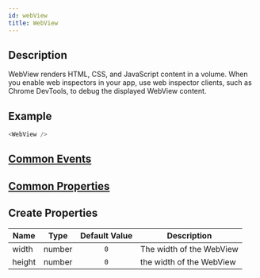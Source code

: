 ```yaml
---
id: webView
title: WebView
---
```

## Description
WebView renders HTML, CSS, and JavaScript content in a volume. When you enable web inspectors in your app, use web inspector clients, such as Chrome DevTools, to debug the displayed WebView content.

## Example

```javascript
<WebView />
```

## [Common Events](../types/Events.md)

## [Common Properties](../types/Properties.md)

## Create Properties

| Name   | Type   | Default Value | Description              |
| ------ | ------ | :-----------: | ------------------------ |
| width  | number |      `0`      | The width of the WebView |
| height | number |      `0`      | the width of the WebView |
